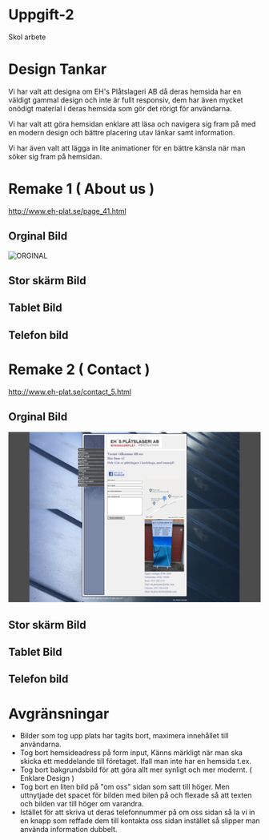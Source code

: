 # Uppgift-2
 Skol arbete


# Design Tankar
Vi har valt att designa om EH's Plåtslageri AB då deras hemsida har en väldigt gammal design och inte är fullt responsiv, dem har även mycket onödigt material i deras hemsida som gör det rörigt för användarna. 

Vi har valt att göra hemsidan enklare att läsa och navigera sig fram på med en modern design och bättre placering utav länkar samt information. 

Vi har även valt att lägga in lite animationer för en bättre känsla när man söker sig fram på hemsidan. 


 # Remake 1 ( About us )

 http://www.eh-plat.se/page_41.html

 ## Orginal Bild
![ORGINAL](./ext/Fullscreen-About-O.png "This is a sample image.")

## Stor skärm Bild

## Tablet Bild

## Telefon bild

# Remake 2 ( Contact )

http://www.eh-plat.se/contact_5.html

## Orginal Bild
![ORGINAL](./ext/Fullscreen-CONTACT-O.png "This is a sample image.")
## Stor skärm Bild

## Tablet Bild

## Telefon bild



# Avgränsningar

* Bilder som tog upp plats har tagits bort, maximera innehållet till användarna.
* Tog bort hemsideadress på form input, Känns märkligt när man ska skicka ett meddelande till företaget. Ifall man inte har en hemsida t.ex.
* Tog bort bakgrundsbild för att göra allt mer synligt och mer modernt. ( Enklare Design )
* Tog bort en liten bild på "om oss" sidan som satt till höger. Men uttnytjade det spacet för bilden med bilen på och flexade så att texten och bilden var till höger om varandra.
* Istället för att skriva ut deras telefonnummer på om oss sidan så la vi in en knapp som reffade dem till kontakta oss sidan instället så slipper man använda information dubbelt.